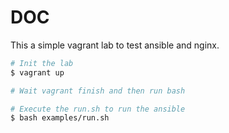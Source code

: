 # DOC

This a simple vagrant lab to test ansible and nginx.

```bash
# Init the lab
$ vagrant up 

# Wait vagrant finish and then run bash 

# Execute the run.sh to run the ansible
$ bash examples/run.sh
```

